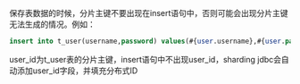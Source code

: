 保存表数据的时候，分片主键不要出现在insert语句中，否则可能会出现分片主键无法生成的情况。例如：
```sql
insert into t_user(username,password) values(#{user.username},#{user.password})
```
user_id为t_user表的分片主键，insert语句中不出现user_id，sharding jdbc会自动添加user_id字段，并填充分布式ID